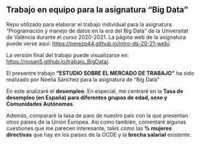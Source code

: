 Trabajo en equipo para la asignatura “Big Data”
-----------------------------------------------

Repo utilizado para elaborar el trabajo individual para la asignatura
“Programación y manejo de datos en la era del Big Data” de la
Universitat de València durante el curso 2020-2021. La página web de la
asignatura puede verse aquí:
<a href="https://perezp44.github.io/intro-ds-20-21-web/" class="uri">https://perezp44.github.io/intro-ds-20-21-web/</a>.

La versión final del trabajo puede visualizarse en:
<a href="https://nosan5.github.io/trabajo_BigData/" class="uri">https://nosan5.github.io/trabajo_BigData/</a>.

El presentre trabajo **“ESTUDIO SOBRE EL MERCADO DE TRABAJO”** ha sido
realizado por Noelia Sánchez para la asignatura de “Big Data”

En este analizaré el **desempleo**. En especial, me centraré en la
**Tasa de desempleo (en España) para diferentes grupos de edad, sexo y
Comunidades Autónomas**.

Además, compararé la tasa de paro de nuestro país con la que presentan
otros países de la Unión Europea. Así como también, comentaré algunas
cuestiones que me parecen interesante, tales como las **% mujeres
directivas** que hay en los países de la OCDE y la **brecha salarial**
existente.
